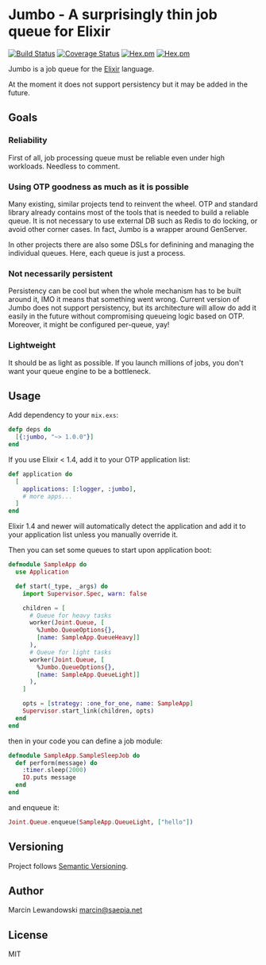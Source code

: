 # Jumbo - A surprisingly thin job queue for Elixir

[![Build Status](https://travis-ci.org/mspanc/jumbo.svg?branch=master)](https://travis-ci.org/mspanc/jumbo)
[![Coverage Status](https://coveralls.io/repos/github/mspanc/jumbo/badge.svg?branch=master)](https://coveralls.io/github/mspanc/jumbo?branch=master)
[![Hex.pm](https://img.shields.io/hexpm/v/jumbo.svg)](https://hex.pm/packages/jumbo)
[![Hex.pm](https://img.shields.io/hexpm/dt/jumbo.svg)](https://hex.pm/packages/jumbo)

Jumbo is a job queue for the [Elixir](http://www.elixir-lang.org) language.

At the moment it does not support persistency but it may be added in the future.


## Goals

### Reliability

First of all, job processing queue must be reliable even under high workloads.
Needless to comment.

### Using OTP goodness as much as it is possible

Many existing, similar projects tend to reinvent the wheel. OTP and standard
library already contains most of the tools that is needed to build a reliable
queue. It is not necessary to use external DB such as Redis to do locking, or
avoid other corner cases. In fact, Jumbo is a wrapper around GenServer.

In other projects there are also some DSLs for definining and managing the
individual queues. Here, each queue is just a process.

### Not necessarily persistent

Persistency can be cool but when the whole mechanism has to be built around it,
IMO it means that something went wrong. Current version of Jumbo does not support
persistency, but its architecture will allow do add it easily in the future
without compromising queueing logic based on OTP. Moreover, it might be configured
per-queue, yay!

### Lightweight

It should be as light as possible. If you launch millions of jobs, you don't want
your queue engine to be a bottleneck.


## Usage

Add dependency to your `mix.exs`:

```elixir
defp deps do
  [{:jumbo, "~> 1.0.0"}]
end
```

If you use Elixir < 1.4, add it to your OTP application list:

```elixir
def application do
  [
    applications: [:logger, :jumbo],
    # more apps...
  ]
end
```

Elixir 1.4 and newer will automatically detect the application and add it
to your application list unless you manually override it.

Then you can set some queues to start upon application boot:

```elixir
defmodule SampleApp do
  use Application

  def start(_type, _args) do
    import Supervisor.Spec, warn: false

    children = [
      # Queue for heavy tasks
      worker(Joint.Queue, [
        %Jumbo.QueueOptions{},
        [name: SampleApp.QueueHeavy]]
      ),
      # Queue for light tasks
      worker(Joint.Queue, [
        %Jumbo.QueueOptions{},
        [name: SampleApp.QueueLight]]
      ),
    ]

    opts = [strategy: :one_for_one, name: SampleApp]
    Supervisor.start_link(children, opts)
  end
end
```

then in your code you can define a job module:

```elixir
defmodule SampleApp.SampleSleepJob do
  def perform(message) do
    :timer.sleep(2000)
    IO.puts message
  end
end
```

and enqueue it:

```elixir
Joint.Queue.enqueue(SampleApp.QueueLight, ["hello"])
```


## Versioning

Project follows [Semantic Versioning](http://semver.org/).

## Author


Marcin Lewandowski <marcin@saepia.net>


## License

MIT

